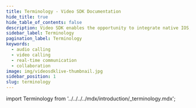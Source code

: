 ```yaml
---
title: Terminology - Video SDK Documentation
hide_title: true
hide_table_of_contents: false
description: Video SDK enables the opportunity to integrate native IOS, Android & Web SDKs to add live video & audio conferencing to your applications.
sidebar_label: Terminology
pagination_label: Terminology
keywords:
  - audio calling
  - video calling
  - real-time communication
  - collaboration
image: img/videosdklive-thumbnail.jpg
sidebar_position: 1
slug: terminology
---
```


import Terminology from '../../../../mdx/introduction/\_terminology.mdx';

<Terminology title="Terms related to VideoSDK - Android" />
